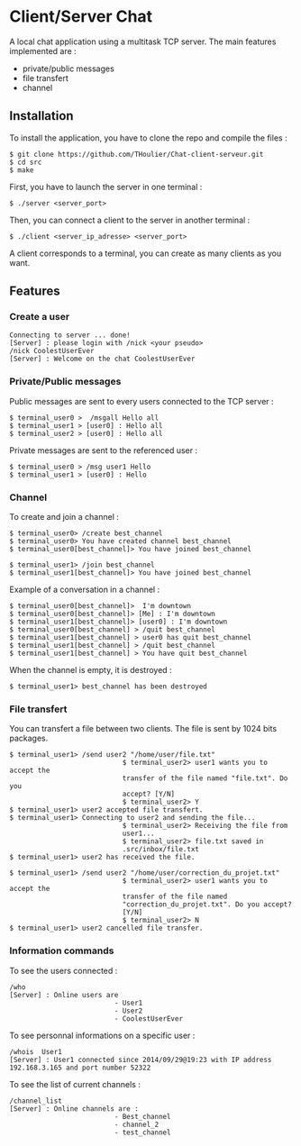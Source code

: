 # Client/Server Chat

A local chat application using a multitask TCP server. 
The main features implemented are :
- private/public messages
- file transfert
- channel

Installation
------------
To install the application, you have to clone the repo and compile the files :

    $ git clone https://github.com/THoulier/Chat-client-serveur.git
    $ cd src
    $ make
    
First, you have to launch the server in one terminal :

    $ ./server <server_port>

Then, you can connect a client to the server in another terminal :

    $ ./client <server_ip_adresse> <server_port>
    
A client corresponds to a terminal, you can create as many clients as you want.


Features
------------
### Create a user
```
Connecting to server ... done!
[Server] : please login with /nick <your pseudo>
/nick CoolestUserEver
[Server] : Welcome on the chat CoolestUserEver
```

### Private/Public messages
Public messages are sent to every users connected to the TCP server :
```
$ terminal_user0 >  /msgall Hello all
$ terminal_user1 > [user0] : Hello all
$ terminal_user2 > [user0] : Hello all
```
Private messages are sent to the referenced user :
```
$ terminal_user0 > /msg user1 Hello
$ terminal_user1 > [user0] : Hello
```

### Channel
To create and join a channel :
```
$ terminal_user0> /create best_channel
$ terminal_user0> You have created channel best_channel
$ terminal_user0[best_channel]> You have joined best_channel

$ terminal_user1> /join best_channel
$ terminal_user1[best_channel]> You have joined best_channel
```
Example of a conversation in a channel :
```
$ terminal_user0[best_channel]>  I'm downtown
$ terminal_user0[best_channel]> [Me] : I'm downtown
$ terminal_user1[best_channel]> [user0] : I'm downtown
$ terminal_user0[best_channel] > /quit best_channel
$ terminal_user1[best_channel] > user0 has quit best_channel
$ terminal_user1[best_channel] > /quit best_channel
$ terminal_user1[best_channel] > You have quit best_channel
```
When the channel is empty, it is destroyed :
```
$ terminal_user1> best_channel has been destroyed
```
### File transfert
You can transfert a file between two clients. The file is sent by 1024 bits packages.
```
$ terminal_user1> /send user2 "/home/user/file.txt"
                            $ terminal_user2> user1 wants you to accept the
                            transfer of the file named "file.txt". Do you
                            accept? [Y/N]
                            $ terminal_user2> Y
$ terminal_user1> user2 accepted file transfert.
$ terminal_user1> Connecting to user2 and sending the file...
                            $ terminal_user2> Receiving the file from 
                            user1...
                            $ terminal_user2> file.txt saved in 
                            .src/inbox/file.txt
$ terminal_user1> user2 has received the file.

$ terminal_user1> /send user2 "/home/user/correction_du_projet.txt"
                            $ terminal_user2> user1 wants you to accept the 
                            transfer of the file named 
                            "correction_du_projet.txt". Do you accept? 
                            [Y/N]
                            $ terminal_user2> N
$ terminal_user1> user2 cancelled file transfer.
```
### Information commands
To see the users connected :
```
/who
[Server] : Online users are
                          - User1
                          - User2
                          - CoolestUserEver

```
To see personnal informations on a specific user :
```
/whois  User1
[Server] : User1 connected since 2014/09/29@19:23 with IP address 192.168.3.165 and port number 52322
```
To see the list of current channels :
```
/channel_list
[Server] : Online channels are :
                          - Best_channel
                          - channel_2
                          - test_channel

```


